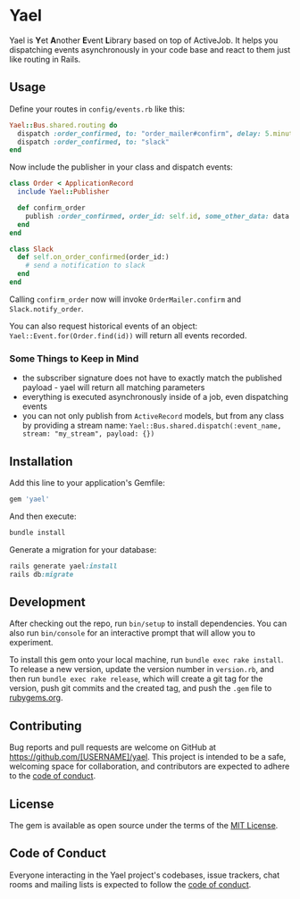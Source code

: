 # Yael

Yael is **Y**et **A**nother **E**vent **L**ibrary based on top of ActiveJob. It helps you dispatching events asynchronously in your code base and react to them just like routing in Rails.

## Usage
Define your routes in `config/events.rb` like this:

```ruby
Yael::Bus.shared.routing do
  dispatch :order_confirmed, to: "order_mailer#confirm", delay: 5.minutes, queue: :low_priority
  dispatch :order_confirmed, to: "slack"
end
```

Now include the publisher in your class and dispatch events:

```ruby
class Order < ApplicationRecord
  include Yael::Publisher

  def confirm_order
    publish :order_confirmed, order_id: self.id, some_other_data: data
  end
end

class Slack
  def self.on_order_confirmed(order_id:)
    # send a notification to slack
  end
end
```

Calling `confirm_order` now will invoke `OrderMailer.confirm` and `Slack.notify_order`.

You can also request historical events of an object: `Yael::Event.for(Order.find(id))` will return all events recorded.

### Some Things to Keep in Mind
- the subscriber signature does not have to exactly match the published payload - yael will return all matching parameters
- everything is executed asynchronously inside of a job, even dispatching events
- you can not only publish from `ActiveRecord` models, but from any class by providing a stream name: `Yael::Bus.shared.dispatch(:event_name, stream: "my_stream", payload: {})`

## Installation

Add this line to your application's Gemfile:

```ruby
gem 'yael'
```

And then execute:
```bash
bundle install
```

Generate a migration for your database:

```ruby
rails generate yael:install
rails db:migrate
```

## Development

After checking out the repo, run `bin/setup` to install dependencies. You can also run `bin/console` for an interactive prompt that will allow you to experiment.

To install this gem onto your local machine, run `bundle exec rake install`. To release a new version, update the version number in `version.rb`, and then run `bundle exec rake release`, which will create a git tag for the version, push git commits and the created tag, and push the `.gem` file to [rubygems.org](https://rubygems.org).

## Contributing

Bug reports and pull requests are welcome on GitHub at https://github.com/[USERNAME]/yael. This project is intended to be a safe, welcoming space for collaboration, and contributors are expected to adhere to the [code of conduct](https://github.com/[USERNAME]/yael/blob/master/CODE_OF_CONDUCT.md).

## License

The gem is available as open source under the terms of the [MIT License](https://opensource.org/licenses/MIT).

## Code of Conduct

Everyone interacting in the Yael project's codebases, issue trackers, chat rooms and mailing lists is expected to follow the [code of conduct](https://github.com/[USERNAME]/yael/blob/master/CODE_OF_CONDUCT.md).
